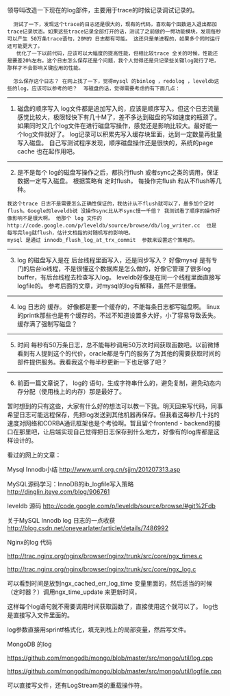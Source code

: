    领导叫改造一下现在的log部件，主要用于trace的时候记录调试记录的。

      测试了一下，发现这个trace的日志还是很大的，现有的代码，喜欢每个函数进入退出都加trace记录状态。如果这些trace记录全部打开的话，测试了之前做的一愕功能模块，发现每秒可以产生 50万条trace语句，20M的 日志都有可能。 这还只是单进程的，如果多个同时运行还可能更大了。
       优化了一下以前代码，应该可以大幅度的提高性能，但相比较trace 全关的时候，性能还是要差20%左右。这个日志怎么保存还是个问题，我个人觉得还是只记录些关键log就行了吧，那样才不会影响关键应用的性能。

      怎么保存这个日志？ 在网上找了一下，觉得mysql 的binlog ，redolog ，leveldb这些的log，应该可以参考的吧？  写磁盘的话，觉得需要考虑的有下面几点：
------------------------
1.  磁盘的顺序写入
     log文件都是追加写入的，应该是顺序写入。但这个日志流量感觉比较大，极限轻快下有几十M了，差不多达到磁盘的写如速度的瓶颈了。  如果同时又几个log文件在进行磁盘写操作，感觉还是影响比较大。最好能一个log文件就好了。
    log记录可以积累先写入缓存块里面，达到一定数量再批量写入磁盘。 自己写测试程序发现，顺序磁盘操作还是很快的，系统的page cache 也在起作用吧。
      
---------------------------
 2.  是不是每个 log的磁盘写操作之后，都执行flush 或者sync之类的调用，保证数据一定写入磁盘。
    根据策略有    定时flush， 每操作完flush 和从不flush等几种。
   
    我这个trace 日志不是需要怎么正确性保证的，我估计从不flush就可以了，最多加个定时flush。Google的leveldb说 没操作sync比从不sync慢一千倍？ 我测试看了顺序的操作好像影响不是很大啊。 他那个 log 文件的 http://code.google.com/p/leveldb/source/browse/db/log_writer.cc  也是 每写完log就flush，估计文档指的对随机写的影响吧。
    mysql 是通过 innodb_flush_log_at_trx_commit  参数来设置这个策略的。
----------------------------------
3.   log 的磁盘写入是在 后台线程里面写入，还是同步写入？
     好像mysql 是有专门的后台io线程，不是很懂这个数据库是怎么做的，好像它管理了很多log buffer，有后台线程去检查写入log。 leveldb好像是在同一个线程里面直接写logfile的。
     参考后面的文章，对mysql的log有解释，虽然不是很懂。
------------------------------
4.  log 日志的 缓存。
       好像都是要一个缓存的，不能每条日志都写磁盘啊。 linux 的printk那些也是有个缓存的。不过不知道设置多大好，小了容易导致丢失。缓存满了强制写磁盘？

---------------------------------
5.   时间
      每秒有50万条日志，总不能每秒调用50万次时间获取函数吧。以前微博看到有人提到这个的代价，oracle都是专门的服务了为其他的需要获取时间的部件提供服务。我看我这个每半秒更新一下也足够了吧？
---------------------------------
6. 前面一篇文章说了， log的 语句，生成字符串什么的，避免复制，避免动态内存分配（使用栈上的内存）那是最好了。


暂时想到的只有这些，大家有什么好的想法可以教一下我。明天回来写代码，同事希望日志可能远程保存，先把log发送到其他机器再保存。但我看这每秒几十兆的速度对网络和CORBA通讯框架也是个考验啊。暂且留个frontend - backend的接口在那里吧，让后端实现自己觉得把日志保存到什么地方，好像有的log库都是这样设计的。


看过的网上的文章：

Mysql Innodb小结 
http://www.uml.org.cn/sjjm/201207313.asp

MySQL源码学习：InnoDB的ib_logfile写入策略
http://dinglin.iteye.com/blog/906761

leveldb 源码
http://code.google.com/p/leveldb/source/browse/#git%2Fdb

 关于MySQL Innodb log 日志的一点收获
http://blog.csdn.net/oneyearlater/article/details/7486992

Nginx的log 代码

http://trac.nginx.org/nginx/browser/nginx/trunk/src/core/ngx_times.c

http://trac.nginx.org/nginx/browser/nginx/trunk/src/core/ngx_log.c

可以看到时间是放到ngx_cached_err_log_time 变量里面的，然后适当的时候（定时器？）调用ngx_time_update 来更新时间，

这样每个log语句就不需要调用时间获取函数了，直接使用这个就可以了。 log也是直接写入文件里面的。

log参数直接用sprintf格式化，填充到栈上的局部变量，然后写文件。



MongoDB 的log

https://github.com/mongodb/mongo/blob/master/src/mongo/util/log.cpp

https://github.com/mongodb/mongo/blob/master/src/mongo/util/logfile.cpp

可以直接写文件，还有LogStream类的重载操作符。
